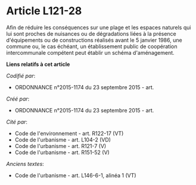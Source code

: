 # Article L121-28

Afin de réduire les conséquences sur une plage et les espaces naturels qui lui sont proches de nuisances ou de dégradations
liées à la présence d'équipements ou de constructions réalisés avant le 5 janvier 1986, une commune ou, le cas échéant, un
établissement public de coopération intercommunale compétent peut établir un schéma d'aménagement.

**Liens relatifs à cet article**

_Codifié par_:

  - ORDONNANCE n°2015-1174 du 23 septembre 2015 - art.

_Créé par_:

  - ORDONNANCE n°2015-1174 du 23 septembre 2015 - art.

_Cité par_:

  - Code de l'environnement - art. R122-17 (VT)
  - Code de l'urbanisme - art. L104-2 (VD)
  - Code de l'urbanisme - art. R121-7 (V)
  - Code de l'urbanisme - art. R151-52 (V)

_Anciens textes_:

  - Code de l'urbanisme - art. L146-6-1, alinéa 1 (VT)

